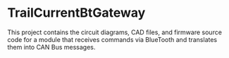 # TrailCurrentBtGateway
This project contains the circuit diagrams, CAD files, and firmware source code for a module that receives commands via BlueTooth and translates them into CAN Bus messages.
